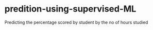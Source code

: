 # predition-using-supervised-ML
Predicting the percentage scored by student by the no of hours studied
